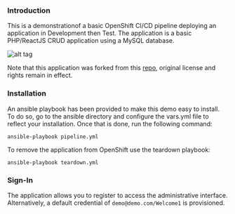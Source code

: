 ### Introduction

This is a demonstrationof a basic OpenShift CI/CD pipeline deploying an application in Development then Test. The application is a basic PHP/ReactJS CRUD application using a MySQL database.

![alt tag](http://i63.tinypic.com/2vci87n.png)

Note that this application was forked from this [repo](https://github.com/andy1992/react-crud.git), original license and rights remain in effect.

### Installation

An ansible playbook has been provided to make this demo easy to install. To do so, go to the ansible directory and configure the vars.yml file to reflect your installation. Once that is done, run the following command:

```
ansible-playbook pipeline.yml
```

To remove the application from OpenShift use the teardown playbook:

```
ansible-playbook teardown.yml
```

### Sign-In

The application allows you to register to access the administrative interface. Alternatively, a default credential of ```demo@demo.com/Welcome1``` is provisioned.
